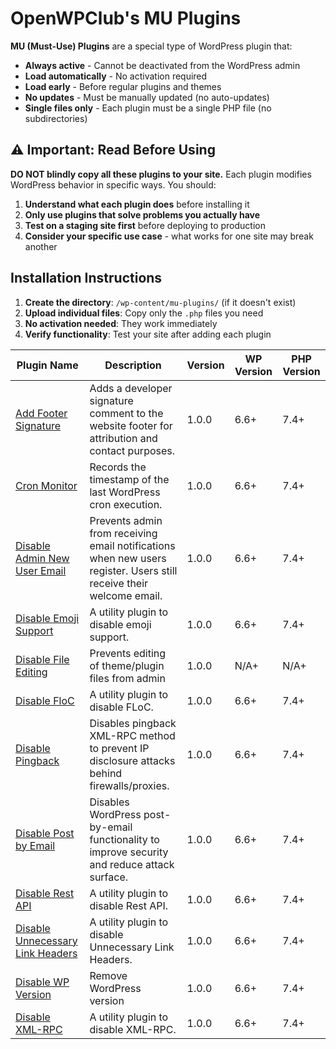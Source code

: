 # OpenWPClub's MU Plugins

**MU (Must-Use) Plugins** are a special type of WordPress plugin that:

- **Always active** - Cannot be deactivated from the WordPress admin
- **Load automatically** - No activation required
- **Load early** - Before regular plugins and themes
- **No updates** - Must be manually updated (no auto-updates)
- **Single files only** - Each plugin must be a single PHP file (no subdirectories)

## ⚠️ Important: Read Before Using

**DO NOT blindly copy all these plugins to your site.** Each plugin modifies WordPress behavior in specific ways. You should:

1. **Understand what each plugin does** before installing it
2. **Only use plugins that solve problems you actually have**
3. **Test on a staging site first** before deploying to production
4. **Consider your specific use case** - what works for one site may break another

## Installation Instructions

1. **Create the directory**: `/wp-content/mu-plugins/` (if it doesn't exist)
2. **Upload individual files**: Copy only the `.php` files you need
3. **No activation needed**: They work immediately
4. **Verify functionality**: Test your site after adding each plugin

<!-- PLUGIN_LIST_START -->
| Plugin Name | Description | Version | WP Version | PHP Version |
|-------------|-------------|---------|------------|-------------|
| [Add Footer Signature](https://openwpclub.com) | Adds a developer signature comment to the website footer for attribution and contact purposes. | 1.0.0 | 6.6+ | 7.4+ |
| [Cron Monitor](https://openwpclub.com) | Records the timestamp of the last WordPress cron execution. | 1.0.0 | 6.6+ | 7.4+ |
| [Disable Admin New User Email](https://openwpclub.com) | Prevents admin from receiving email notifications when new users register. Users still receive their welcome email. | 1.0.0 | 6.6+ | 7.4+ |
| [Disable Emoji Support](https://openwpclub.com) | A utility plugin to disable emoji support. | 1.0.0 | 6.6+ | 7.4+ |
| [Disable File Editing](https://openwpclub.com) | Prevents editing of theme/plugin files from admin | 1.0.0 | N/A+ | N/A+ |
| [Disable FloC](https://openwpclub.com) | A utility plugin to disable FLoC. | 1.0.0 | 6.6+ | 7.4+ |
| [Disable Pingback](https://openwpclub.com) | Disables pingback XML-RPC method to prevent IP disclosure attacks behind firewalls/proxies. | 1.0.0 | 6.6+ | 7.4+ |
| [Disable Post by Email](https://openwpclub.com) | Disables WordPress post-by-email functionality to improve security and reduce attack surface. | 1.0.0 | 6.6+ | 7.4+ |
| [Disable Rest API](https://openwpclub.com) | A utility plugin to disable Rest API. | 1.0.0 | 6.6+ | 7.4+ |
| [Disable Unnecessary Link Headers](https://openwpclub.com) | A utility plugin to disable Unnecessary Link Headers. | 1.0.0 | 6.6+ | 7.4+ |
| [Disable WP Version](https://openwpclub.com) | Remove WordPress version | 1.0.0 | 6.6+ | 7.4+ |
| [Disable XML-RPC](https://openwpclub.com) | A utility plugin to disable XML-RPC. | 1.0.0 | 6.6+ | 7.4+ |

<!-- PLUGIN_LIST_END -->
